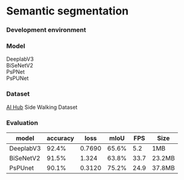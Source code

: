 # Semantic segmentation

### Development environment

### Model 
DeeplabV3  
BiSeNetV2  
PsPNet  
PsPUNet


### Dataset
[AI Hub](http://www.aihub.or.kr/) Side Walking Dataset

### Evaluation
|model|accuracy|loss|mIoU|FPS|Size|
|------|---|---|---|---|--|
|DeeplabV3|92.4%|0.7690|65.6%|5.2|1MB|
|BiSeNetV2|91.5%|1.324|63.8%|33.7|23.2MB|
|PsPUnet|90.1%|0.3120|75.2%|24.9|37.8MB|
